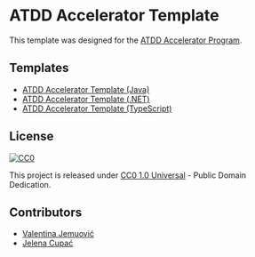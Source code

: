 # ATDD Accelerator Template

This template was designed for the [ATDD Accelerator Program](https://atdd-accelerator.optivem.com/).

## Templates

- [ATDD Accelerator Template (Java)](https://github.com/optivem/atdd-accelerator-template-java)
- [ATDD Accelerator Template (.NET)](https://github.com/optivem/atdd-accelerator-template-dotnet)
- [ATDD Accelerator Template (TypeScript)](https://github.com/optivem/atdd-accelerator-template-typescript)

## License

[![CC0](https://img.shields.io/badge/License-CC0_1.0-lightgrey.svg)](http://creativecommons.org/publicdomain/cc0/1.0/)

This project is released under [CC0 1.0 Universal](https://creativecommons.org/publicdomain/zero/1.0/) - Public Domain Dedication.

## Contributors

- [Valentina Jemuović](https://www.linkedin.com/in/valentinajemuovic/)
- [Jelena Cupać](https://www.linkedin.com/in/jelenacupac/)
